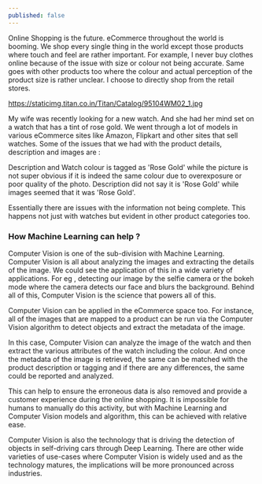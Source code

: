 ```yaml
---
published: false
---
```

Online Shopping is the future. eCommerce throughout the world is booming. We shop every single thing in the world except those products where touch and feel are rather important. For example, I never buy clothes online because of the issue with size or colour not being accurate. Same goes with other products too where the colour and actual perception of the product size is rather unclear. I choose to directly shop from the retail stores.

https://staticimg.titan.co.in/Titan/Catalog/95104WM02_1.jpg

My wife was recently looking for a new watch. And she had her mind set on a watch that has a tint of rose gold. We went through a lot of models in various eCommerce sites like Amazon, Flipkart and other sites that sell watches. Some of the issues that we had with the product details, description and images are : 

Description and Watch colour is tagged as 'Rose Gold' while the picture is not super obvious if it is indeed the same colour due to overexposure or poor quality of the photo.
 Description did not say it is  'Rose Gold' while images seemed that it was 'Rose Gold'.

Essentially there are issues with the information not being complete. This happens not just with watches but evident in other product categories too. 

### How Machine Learning can help ?

Computer Vision is one of the sub-division with Machine Learning. Computer Vision is all about analyzing the images and extracting the details of the image. We could see the application of this in a wide variety of applications. For eg , detecting our image by the selfie camera or the bokeh mode where the camera detects our face and blurs the background. Behind all of this, Computer Vision is the science that powers all of this. 

Computer Vision can be applied in the eCommerce space too. For instance, all of the images that are mapped to a product can be run via the Computer Vision algorithm to detect objects and extract the metadata of the image.

In this case, Computer Vision can analyze the image of the watch and then extract the various attributes of the watch including the colour. And once the metadata of the image is retrieved, the same can be matched with the product description or tagging and if there are any differences, the same could be reported and analyzed.   

This can help to ensure the erroneous data is also removed and provide a customer experience during the online shopping. It is impossible for humans to manually do this activity, but with Machine Learning and Computer Vision models and algorithm, this can be achieved with relative ease. 

Computer Vision is also the technology that is driving the detection of objects in self-driving cars through Deep Learning. There are other wide varieties of use-cases where Computer Vision is widely used and as the technology matures, the implications will be more pronounced across industries. 